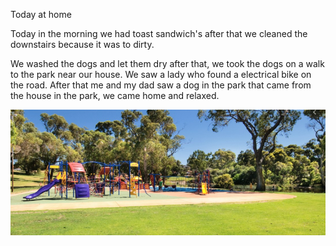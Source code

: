 Today at home



Today in the morning we had toast sandwich's after that we cleaned the downstairs because it was to dirty.



We washed the dogs and let them dry after that, we took the dogs on a walk to the park near our house. We saw a lady who found a electrical bike on the road. After that me and my dad saw a dog in the park that came from the house in the park, we came home and relaxed.



![image-20200509183355887](/images/image-20200509183355887.png)  
